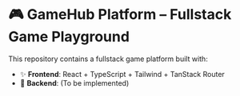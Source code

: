 # 🎮 GameHub Platform – Fullstack Game Playground

This repository contains a fullstack game platform built with:

- ✨ **Frontend**: React + TypeScript + Tailwind + TanStack Router
- 🔧 **Backend**: (To be implemented)

